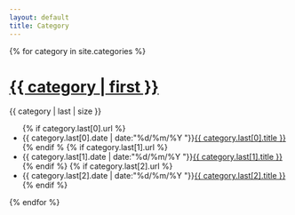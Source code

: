 ```yaml
---
layout: default
title: Category
---
```


<div class="categories">
{% for category in site.categories %}
<h1><a href="{{ category.url }}">{{ category | first }}</a></h1>
<span>{{ category | last | size }}</span>
<ul class="arc-list">
	{% if category.last[0].url %}
		<li>{{ category.last[0].date | date:"%d/%m/%Y "}}<a href="{{ category.last[0].url }}">{{ category.last[0].title }}</a></li>
	{% endif %
	{% if category.last[1].url %}
		<li>{{ category.last[1].date | date:"%d/%m/%Y "}}<a href="{{ category.last[1].url }}">{{ category.last[1].title }}</a></li>
	{% endif %}
	{% if category.last[2].url %}
		<li>{{ category.last[2].date | date:"%d/%m/%Y "}}<a href="{{ category.last[2].url }}">{{ category.last[2].title }}</a></li>
	{% endif %}
</ul>
{% endfor %}
</div>
